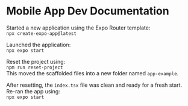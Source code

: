
# Mobile App Dev Documentation

Started a new application using the Expo Router template:  
`npx create-expo-app@latest`

Launched the application:  
`npx expo start`

Reset the project using:  
`npm run reset-project`  
This moved the scaffolded files into a new folder named `app-example`.

After resetting, the `index.tsx` file was clean and ready for a fresh start.  
Re-ran the app using:  
`npx expo start`


